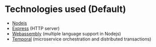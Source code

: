# Technologies used (Default)

- [Nodejs](https://nodejs.org/en/)
- [Express](https://expressjs.com/) (HTTP server)
- [Webassembly](https://webassembly.org/) (multiple language support in Nodejs)
- [Temporal](https://temporal.io/) (microservice orchestration and distributed transactions)
